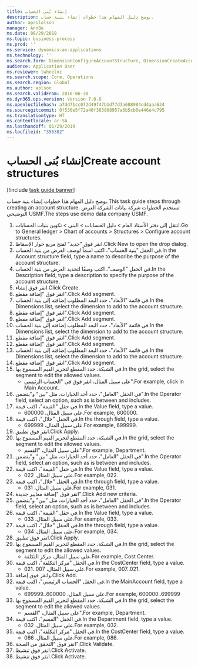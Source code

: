 ```yaml
---
title: إنشاء بُنى الحساب‬
description: يوضح دليل المهام هذا خطوات إنشاء بنية حساب.
author: aprilolson
manager: AnnBe
ms.date: 08/29/2018
ms.topic: business-process
ms.prod: ''
ms.service: dynamics-ax-applications
ms.technology: ''
ms.search.form: DimensionConfigureAccountStructure, DimensionCreateAccountStructure, DimensionHierarchyAddLevel, DimensionHierarchyConstraintActivate
audience: Application User
ms.reviewer: twheeloc
ms.search.scope: Core, Operations
ms.search.region: Global
ms.author: aolson
ms.search.validFrom: 2016-06-30
ms.dyn365.ops.version: Version 7.0.0
ms.openlocfilehash: a7dd71cc072d49f47b1d77d3a688984cd4aaa624
ms.sourcegitcommit: 0f530e5f72a40f383868957a6b5cb0e446e4c795
ms.translationtype: HT
ms.contentlocale: ar-SA
ms.lasthandoff: 01/29/2019
ms.locfileid: "356382"
---
```

# <a name="create-account-structures"></a><span data-ttu-id="ef946-103">إنشاء بُنى الحساب‬</span><span class="sxs-lookup"><span data-stu-id="ef946-103">Create account structures</span></span>

[!include [task guide banner](../../includes/task-guide-banner.md)]

<span data-ttu-id="ef946-104">يوضح دليل المهام هذا خطوات إنشاء بنية حساب.</span><span class="sxs-lookup"><span data-stu-id="ef946-104">This task guide steps through creating an account structure.</span></span> <span data-ttu-id="ef946-105">تستخدم الخطوات شركة بيانات الشركة العرض التوضيحي USMF.</span><span class="sxs-lookup"><span data-stu-id="ef946-105">The steps use demo data company USMF.</span></span>

1. <span data-ttu-id="ef946-106">انتقل إلى دفتر الأستاذ العام > دليل الحسابات > البنى > تكوين بنيات الحسابات.</span><span class="sxs-lookup"><span data-stu-id="ef946-106">Go to General ledger > Chart of accounts > Structures > Configure account structures.</span></span>
2. <span data-ttu-id="ef946-107">انقر فوق "جديد" لفتح مربع حوار الإسقاط‬.</span><span class="sxs-lookup"><span data-stu-id="ef946-107">Click New to open the drop dialog.</span></span>
3. <span data-ttu-id="ef946-108">في الحقل "بنية الحساب"، اكتب اسماً لوصف الغرض من بنية الحساب.</span><span class="sxs-lookup"><span data-stu-id="ef946-108">In the Account structure field, type a name to describe the purpose of the account structure.</span></span>
4. <span data-ttu-id="ef946-109">في الحقل "الوصف"، اكتب وصفًا لتحديد الغرض من بنية الحساب.</span><span class="sxs-lookup"><span data-stu-id="ef946-109">In the Description field, type a description to specify the purpose of the account structure.</span></span>
5. <span data-ttu-id="ef946-110">انقر فوق إنشاء.</span><span class="sxs-lookup"><span data-stu-id="ef946-110">Click Create.</span></span>
6. <span data-ttu-id="ef946-111">انقر فوق "إضافة مقطع".</span><span class="sxs-lookup"><span data-stu-id="ef946-111">Click Add segment.</span></span>
7. <span data-ttu-id="ef946-112">في قائمة "الأبعاد"، حدد البعد المطلوب إضافته إلى بنية الحساب.</span><span class="sxs-lookup"><span data-stu-id="ef946-112">In the Dimensions list, select the dimension to add to the account structure.</span></span>
8. <span data-ttu-id="ef946-113">انقر فوق "إضافة مقطع".</span><span class="sxs-lookup"><span data-stu-id="ef946-113">Click Add segment.</span></span>
9. <span data-ttu-id="ef946-114">انقر فوق "إضافة مقطع".</span><span class="sxs-lookup"><span data-stu-id="ef946-114">Click Add segment.</span></span>
10. <span data-ttu-id="ef946-115">في قائمة "الأبعاد"، حدد البعد المطلوب إضافته إلى بنية الحساب.</span><span class="sxs-lookup"><span data-stu-id="ef946-115">In the Dimensions list, select the dimension to add to the account structure.</span></span>
11. <span data-ttu-id="ef946-116">انقر فوق "إضافة مقطع".</span><span class="sxs-lookup"><span data-stu-id="ef946-116">Click Add segment.</span></span>
12. <span data-ttu-id="ef946-117">انقر فوق "إضافة مقطع".</span><span class="sxs-lookup"><span data-stu-id="ef946-117">Click Add segment.</span></span>
13. <span data-ttu-id="ef946-118">في قائمة "الأبعاد"، حدد البعد المطلوب إضافته إلى بنية الحساب.</span><span class="sxs-lookup"><span data-stu-id="ef946-118">In the Dimensions list, select the dimension to add to the account structure.</span></span>
14. <span data-ttu-id="ef946-119">انقر فوق "إضافة مقطع".</span><span class="sxs-lookup"><span data-stu-id="ef946-119">Click Add segment.</span></span>
15. <span data-ttu-id="ef946-120">في الشبكة، حدد المقطع لتحرير القيم المسموح بها.</span><span class="sxs-lookup"><span data-stu-id="ef946-120">In the grid, select the segment to edit the allowed values.</span></span>
    * <span data-ttu-id="ef946-121">على سبيل المثال، انقر فوق في "الحساب الرئيسي".</span><span class="sxs-lookup"><span data-stu-id="ef946-121">For example, click in Main Account.</span></span>  
16. <span data-ttu-id="ef946-122">في الحقل "العامل"، حدد أحد الخيارات، مثل "بين" و"يتضمن".</span><span class="sxs-lookup"><span data-stu-id="ef946-122">In the Operator field, select an option, such as is between and includes.</span></span>
17. <span data-ttu-id="ef946-123">في حقل "القيمة"، اكتب قيمة.</span><span class="sxs-lookup"><span data-stu-id="ef946-123">In the Value field, type a value.</span></span>
    * <span data-ttu-id="ef946-124">على سبيل المثال، 600000.</span><span class="sxs-lookup"><span data-stu-id="ef946-124">For example, 600000.</span></span>  
18. <span data-ttu-id="ef946-125">في الحقل "خلال"، اكتب قيمة.</span><span class="sxs-lookup"><span data-stu-id="ef946-125">In the through field, type a value.</span></span>
    * <span data-ttu-id="ef946-126">على سبيل المثال، 699999.</span><span class="sxs-lookup"><span data-stu-id="ef946-126">For example, 699999.</span></span>  
19. <span data-ttu-id="ef946-127">انقر فوق تطبيق.</span><span class="sxs-lookup"><span data-stu-id="ef946-127">Click Apply.</span></span>
20. <span data-ttu-id="ef946-128">في الشبكة، حدد المقطع لتحرير القيم المسموح بها.</span><span class="sxs-lookup"><span data-stu-id="ef946-128">In the grid, select the segment to edit the allowed values.</span></span>
    * <span data-ttu-id="ef946-129">على سبيل المثال، "القسم".</span><span class="sxs-lookup"><span data-stu-id="ef946-129">For example, Department.</span></span>  
21. <span data-ttu-id="ef946-130">في الحقل "العامل"، حدد أحد الخيارات، مثل "بين" و"يتضمن".</span><span class="sxs-lookup"><span data-stu-id="ef946-130">In the Operator field, select an option, such as is between and includes.</span></span>
22. <span data-ttu-id="ef946-131">في حقل "القيمة"، اكتب قيمة.</span><span class="sxs-lookup"><span data-stu-id="ef946-131">In the Value field, type a value.</span></span>
    * <span data-ttu-id="ef946-132">على سبيل المثال، 022.</span><span class="sxs-lookup"><span data-stu-id="ef946-132">For example, 022.</span></span>  
23. <span data-ttu-id="ef946-133">في الحقل "خلال"، اكتب قيمة.</span><span class="sxs-lookup"><span data-stu-id="ef946-133">In the through field, type a value.</span></span>
    * <span data-ttu-id="ef946-134">على سبيل المثال، 031.</span><span class="sxs-lookup"><span data-stu-id="ef946-134">For example, 031.</span></span>  
24. <span data-ttu-id="ef946-135">انقر فوق "إضافة معايير جديدة".</span><span class="sxs-lookup"><span data-stu-id="ef946-135">Click Add new criteria.</span></span>
25. <span data-ttu-id="ef946-136">في الحقل "العامل"، حدد أحد الخيارات، مثل "بين" و"يتضمن".</span><span class="sxs-lookup"><span data-stu-id="ef946-136">In the Operator field, select an option, such as is between and includes.</span></span>
26. <span data-ttu-id="ef946-137">في حقل "القيمة"، اكتب قيمة.</span><span class="sxs-lookup"><span data-stu-id="ef946-137">In the Value field, type a value.</span></span>
    * <span data-ttu-id="ef946-138">على سبيل المثال، 033.</span><span class="sxs-lookup"><span data-stu-id="ef946-138">For example, 033.</span></span>  
27. <span data-ttu-id="ef946-139">في الحقل "خلال"، اكتب قيمة.</span><span class="sxs-lookup"><span data-stu-id="ef946-139">In the through field, type a value.</span></span>
    * <span data-ttu-id="ef946-140">على سبيل المثال، 034.</span><span class="sxs-lookup"><span data-stu-id="ef946-140">For example, 034.</span></span>  
28. <span data-ttu-id="ef946-141">انقر فوق تطبيق.</span><span class="sxs-lookup"><span data-stu-id="ef946-141">Click Apply.</span></span>
29. <span data-ttu-id="ef946-142">في الشبكة، حدد المقطع لتحرير القيم المسموح بها.</span><span class="sxs-lookup"><span data-stu-id="ef946-142">In the grid, select the segment to edit the allowed values.</span></span>
    * <span data-ttu-id="ef946-143">على سبيل المثال، مركز التكلفة.</span><span class="sxs-lookup"><span data-stu-id="ef946-143">For example, Cost Center.</span></span>  
30. <span data-ttu-id="ef946-144">في الحقل "مركز التكلفة"، اكتب قيمة.</span><span class="sxs-lookup"><span data-stu-id="ef946-144">In the CostCenter field, type a value.</span></span>
    * <span data-ttu-id="ef946-145">على سبيل المثال، 007..021.</span><span class="sxs-lookup"><span data-stu-id="ef946-145">For example, 007..021.</span></span>  
31. <span data-ttu-id="ef946-146">وانقر فوق إضافة.</span><span class="sxs-lookup"><span data-stu-id="ef946-146">Click Add.</span></span>
32. <span data-ttu-id="ef946-147">في الحقل "الحساب الرئيسي"، اكتب قيمة.</span><span class="sxs-lookup"><span data-stu-id="ef946-147">In the MainAccount field, type a value.</span></span>
    * <span data-ttu-id="ef946-148">على سبيل المثال، 600000..699999.</span><span class="sxs-lookup"><span data-stu-id="ef946-148">For example, 600000..699999</span></span>  
33. <span data-ttu-id="ef946-149">في الشبكة، حدد المقطع لتحرير القيم المسموح بها.</span><span class="sxs-lookup"><span data-stu-id="ef946-149">In the grid, select the segment to edit the allowed values.</span></span>
    * <span data-ttu-id="ef946-150">على سبيل المثال، "القسم".</span><span class="sxs-lookup"><span data-stu-id="ef946-150">For example, Department.</span></span>  
34. <span data-ttu-id="ef946-151">في الحقل "القسم"، اكتب قيمة.</span><span class="sxs-lookup"><span data-stu-id="ef946-151">In the Department field, type a value.</span></span>
    * <span data-ttu-id="ef946-152">على سبيل المثال، 032.</span><span class="sxs-lookup"><span data-stu-id="ef946-152">For example, 032.</span></span>  
35. <span data-ttu-id="ef946-153">في الحقل "مركز التكلفة"، اكتب قيمة.</span><span class="sxs-lookup"><span data-stu-id="ef946-153">In the CostCenter field, type a value.</span></span>
    * <span data-ttu-id="ef946-154">على سبيل المثال، 086.</span><span class="sxs-lookup"><span data-stu-id="ef946-154">For example, 086.</span></span>  
36. <span data-ttu-id="ef946-155">انقر فوق "التحقق من الصحة‬".</span><span class="sxs-lookup"><span data-stu-id="ef946-155">Click Validate.</span></span>
37. <span data-ttu-id="ef946-156">انقر فوق تنشيط.</span><span class="sxs-lookup"><span data-stu-id="ef946-156">Click Activate.</span></span>
38. <span data-ttu-id="ef946-157">انقر فوق تنشيط.</span><span class="sxs-lookup"><span data-stu-id="ef946-157">Click Activate.</span></span>

